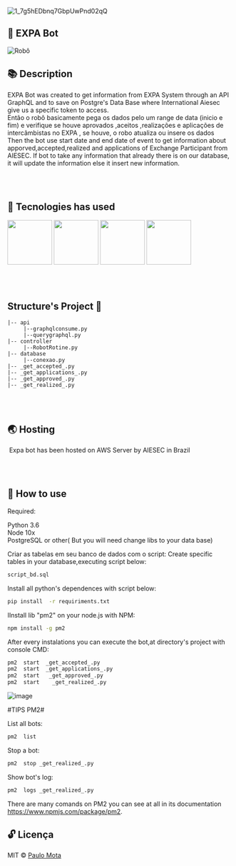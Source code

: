 
![1_7g5hEDbnq7GbpUwPnd02qQ](https://user-images.githubusercontent.com/18649504/66263084-9c64c700-e7c3-11e9-86dd-253fcd1c7292.png)

## 🤖 EXPA Bot

![Robô](https://user-images.githubusercontent.com/18649504/66263309-f87d1a80-e7c6-11e9-8162-8e9c4c066b33.png)


## 📚  Description

EXPA Bot was created to get information from EXPA System through an API GraphQL and to save on Postgre's Data Base where International Aiesec give us a specific token to access.<br>
Então o robô basicamente pega os dados pelo um range de data (inicio e fim) e verifique se houve  aprovados ,aceitos ,realizações e aplicações de intercâmbistas no EXPA , se houve, o robo atualiza ou insere os dados <br>
Then the bot use start date and end date of event to get information about apporved,accepted,realized and applications of Exchange Participant from AIESEC. If bot to take any information that already there is on our database, it will update the information else it insert new information.<br>


<br><br>
## 🚀 Tecnologies has used 

<img src="https://user-images.githubusercontent.com/18649504/66262823-725cd600-e7be-11e9-9cea-ea14305079db.png" width = "100">
<img src="https://user-images.githubusercontent.com/18649504/66262824-74bf3000-e7be-11e9-9485-45eac5577165.png" width = "100">
<img src ="https://user-images.githubusercontent.com/18649504/66262910-11ce9880-e7c0-11e9-870e-9f9809cdd193.png" width = "100">
<img src ="https://user-images.githubusercontent.com/18649504/66262944-91f4fe00-e7c0-11e9-979d-2f370d1ebbbc.png" width = "100">

<br><br>
## Structure's Project 📌
    |-- api
         |--graphqlconsume.py
         |--querygraphql.py
    |-- controller
         |--RobotRotine.py
    |-- database
         |--conexao.py
    |-- _get_accepted_.py
    |-- _get_applications_.py
    |-- _get_approved_.py
    |-- _get_realized_.py

<br><br>
## 🌏 Hosting

   Expa bot has been hosted on AWS Server by AIESEC in Brazil<br>

<br><br>
## 📢 How to use

Required:

Python 3.6<br>
Node 10x<br>
PostgreSQL or other( But you will need change libs to your data base)<br>

Criar as tabelas em seu banco de dados com o script:
Create specific tables in your database,executing script below:
```bash 
script_bd.sql
```
Install all python's dependences with script below:  

```bash 
pip install  -r requiriments.txt
 ```  
IInstall lib "pm2" on your node.js with NPM:

```bash 
npm install -g pm2
```
After every instalations you can execute the bot,at directory's project with console CMD:  
```bash 
pm2  start  _get_accepted_.py
pm2  start  _get_applications_.py
pm2  start   _get_approved_.py
pm2  start    _get_realized_.py
```
![image](https://user-images.githubusercontent.com/18649504/66263916-a2fa3b00-e7d1-11e9-902b-07ccce624de3.png)

#TIPS PM2#

List all bots:
```bash 
pm2  list
```
Stop a bot:
```bash 
pm2  stop _get_realized_.py
```
Show bot's log:
```bash 
pm2  logs _get_realized_.py
```
There are many comands on PM2 you can see at all in its documentation https://www.npmjs.com/package/pm2.

## 🔓 Licença 
MIT © [Paulo Mota](https://www.linkedin.com/in/paulo-mota-955218a2/)
